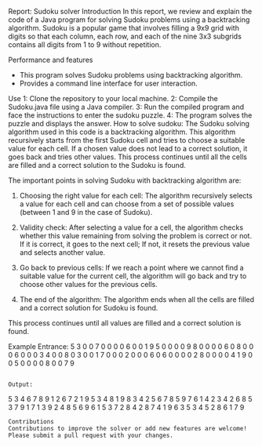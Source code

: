 Report: Sudoku solver
Introduction
In this report, we review and explain the code of a Java program for solving Sudoku problems using a backtracking algorithm. 
Sudoku is a popular game that involves filling a 9x9 grid with digits so that each column, 
each row, and each of the nine 3x3 subgrids contains all digits from 1 to 9 without repetition.

Performance and features
- This program solves Sudoku problems using backtracking algorithm.
- Provides a command line interface for user interaction.

Use
1: Clone the repository to your local machine.
2: Compile the Sudoku.java file using a Java compiler.
3: Run the compiled program and face the instructions to enter the sudoku puzzle.
4: The program solves the puzzle and displays the answer.
How to solve sudoku:
The Sudoku solving algorithm used in this code is a backtracking algorithm. 
This algorithm recursively starts from the first Sudoku cell and tries to choose a suitable value for each cell. 
If a chosen value does not lead to a correct solution, it goes back and tries other values. 
This process continues until all the cells are filled and a correct solution to the Sudoku is found.

The important points in solving Sudoku with backtracking algorithm are:

1. Choosing the right value for each cell: The algorithm recursively selects a value for each cell and can choose from a set of possible values (between 1 and 9 in the case of Sudoku).

2. Validity check: After selecting a value for a cell, the algorithm checks whether this value remaining from solving the problem is correct or not. If it is correct, it goes to the next cell; If not, it resets the previous value and selects another value.

3. Go back to previous cells: If we reach a point where we cannot find a suitable value for the current cell, the algorithm will go back and try to choose other values for the previous cells.

4. The end of the algorithm: The algorithm ends when all the cells are filled and a correct solution for Sudoku is found.

This process continues until all values are filled and a correct solution is found.

Example
Entrance:
5 3 0 0 7 0 0 0 0
6 0 0 1 9 5 0 0 0
0 9 8 0 0 0 0 6 0
8 0 0 0 6 0 0 0 3
4 0 0 8 0 3 0 0 1
7 0 0 0 2 0 0 0 6
0 6 0 0 0 0 2 8 0
0 0 0 4 1 9 0 0 5
0 0 0 0 8 0 0 7 9
```

Output:
```
5 3 4 6 7 8 9 1 2
6 7 2 1 9 5 3 4 8
1 9 8 3 4 2 5 6 7
8 5 9 7 6 1 4 2 3
4 2 6 8 5 3 7 9 1
7 1 3 9 2 4 8 5 6
9 6 1 5 3 7 2 8 4
2 8 7 4 1 9 6 3 5
3 4 5 2 8 6 1 7 9
```
Contributions
Contributions to improve the solver or add new features are welcome! Please submit a pull request with your changes.
